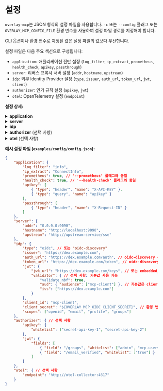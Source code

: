# 설정

`overlay-mcp`는 JSON 형식의 설정 파일을 사용합니다. `-c` 또는 `--config` 플래그 또는 `OVERLAY_MCP_CONFIG_FILE` 환경 변수를 사용하여 설정 파일 경로를 지정해야 합니다.

CLI 옵션이나 환경 변수로 지정된 값은 설정 파일의 값보다 우선합니다.

설정 파일은 다음 주요 섹션으로 구성됩니다:

*   `application`: 애플리케이션 전반 설정 (`log_filter`, `ip_extract`, `prometheus`, `health_check`, `apikey`, `passthrough`)
*   `server`: 리버스 프록시 서버 설정 (`addr`, `hostname`, `upstream`)
*   `idp`: 외부 Identity Provider 설정 (`type`, `issuer`, `auth_url`, `token_url`, `jwt`, `client`)
*   `authorizer`: 인가 규칙 설정 (`apikey`, `jwt`)
*   `otel`: OpenTelemetry 설정 (`endpoint`)

**설정 상세:**

<details>
<summary><b>application</b></summary>

*   `log_filter` (문자열, 선택 사항): 로그 필터 설정. `tracing_subscriber::EnvFilter` 형식을 따릅니다. (예: "info", "overlay_mcp=debug,tower_http=trace"). CLI `--log-filter` 또는 환경 변수 `OVERLAY_MCP_LOG_FILTER`로 덮어쓸 수 있습니다. (기본값: "warn")
*   `ip_extract` (문자열, 선택 사항): 클라이언트 IP 추출 방법. `axum_client_ip::ClientIpSource` 설정을 따릅니다. (예: "ConnectInfo", "RightmostXForwardedFor", "Header("X-Real-IP")")
*   `prometheus` (불리언, 기본값: `false`): Prometheus 메트릭 엔드포인트 (`/metrics`) 활성화 여부. CLI `--prometheus` 또는 환경 변수 `OVERLAY_MCP_PROMETHEUS`로 덮어쓸 수 있습니다.
*   `health_check` (불리언, 기본값: `false`): 상태 확인 엔드포인트 (`/health`) 활성화 여부. CLI `--health-check` 또는 환경 변수 `OVERLAY_MCP_HEALTH_CHECK`로 덮어쓸 수 있습니다.
*   `apikey` (객체 배열 또는 단일 객체, 기본값: `[]`): API 키를 추출할 위치 정의. 각 객체는 `type` ("header", "query", "cookie")과 `name` (헤더, 쿼리 파라미터, 쿠키 이름)을 가집니다.
*   `passthrough` (객체 배열 또는 단일 객체, 기본값: `[]`): 업스트림 요청에 전달할 HTTP 컴포넌트 정의. 각 객체는 `type` ("header", "query", "cookie"), `name`, `rename` (선택 사항)을 가집니다.

</details>

<details>
<summary><b>server</b></summary>

*   `addr` (문자열): `overlay-mcp`가 바인딩할 소켓 주소 (예: "0.0.0.0:9090"). CLI `--host` 또는 환경 변수 `OVERLAY_MCP_SERVER_HOST`로 덮어쓸 수 있습니다.
*   `hostname` (문자열): 외부에서 접근 가능한 `overlay-mcp`의 기본 URL (예: "http://localhost:9090"). OIDC 리다이렉션 등에 사용됩니다. CLI `--hostname` 또는 환경 변수 `OVERLAY_MCP_SERVER_HOSTNAME`으로 덮어쓸 수 있습니다.
*   `upstream` (문자열): 프록시할 업스트림 MCP SSE 서버의 URL. CLI `--upstream` 또는 환경 변수 `OVERLAY_MCP_SERVER_UPSTREAM`으로 덮어쓸 수 있습니다.

</details>

<details>
<summary><b>idp</b></summary>

*   `type` (문자열): Identity Provider 타입. `"oidc"`, `"oidc-discovery"`, `"oauth2"` 중 하나를 선택합니다.
*   **`oidc` / `oauth2` 타입 공통:**
    *   `issuer` (문자열): IdP의 Issuer URL.
    *   `auth_url` (문자열): Authorization Endpoint URL.
    *   `token_url` (문자열): Token Endpoint URL.
    *   `jwt` (객체): JWT 검증 설정.
        *   `jwk` (객체): JWK Set 직접 포함.
        *   `jwk_url` (문자열): JWK Set URL.
        *   `validator` (객체, 선택 사항): JWT 유효성 검증 규칙 설정 (`required_spec_claims`, `leeway`, `validate_exp`, `validate_nbf`, `aud`, `iss`). `src/config.rs`의 `JwtValidatorConfig` 참조.
    *   `client` (객체): OAuth 클라이언트 설정.
        *   `client_id` (문자열): Client ID. CLI `--oidc-client-id` 또는 환경 변수 `OVERLAY_MCP_OIDC_CLIENT_ID`로 덮어쓸 수 있습니다.
        *   `client_secret` (문자열): Client Secret. 환경 변수 `OVERLAY_MCP_OIDC_CLIENT_SECRET`로 설정하는 것을 권장합니다.
        *   `scopes` (문자열 배열): 요청할 OAuth 스코프. CLI `--oidc-scopes` 또는 환경 변수 `OVERLAY_MCP_OIDC_SCOPE`로 덮어쓸 수 있습니다 (쉼표로 구분).
*   **`oidc-discovery` 타입:**
    *   `issuer` (문자열): IdP의 Issuer URL. `.well-known/openid-configuration` 엔드포인트를 통해 나머지 정보를 자동으로 가져옵니다. CLI `--oidc-issuer` 또는 환경 변수 `OVERLAY_MCP_OIDC_ISSUER`로 덮어쓸 수 있습니다.
    *   `jwt` (객체, 선택 사항): JWT 유효성 검증 규칙 설정 (`validator`).
    *   `client` (객체): OAuth 클라이언트 설정 (`client_id`, `client_secret`, `scopes`).

</details>

<details>
<summary><b>authorizer</b> (선택 사항)</summary>

인가 규칙을 정의합니다. `apikey` 또는 `jwt` 중 하나 또는 둘 다 설정할 수 있습니다.

*   `apikey` (객체):
    *   `whitelist` (문자열 배열): 허용할 API 키 목록.
*   `jwt` (객체):
    *   `fields` (객체 배열): JWT 클레임 기반 인가 규칙 배열 (AND 조건).
        *   `field` (문자열): 검사할 JWT 클레임 경로 (JSON Pointer 형식, 예: "/email").
        *   `whitelist` (문자열 배열): 해당 클레임에 허용되는 값 목록.

</details>

<details>
<summary><b>otel</b> (선택 사항)</summary>

OpenTelemetry 설정을 정의합니다.

*   `endpoint` (문자열): OpenTelemetry Collector 엔드포인트 URL. CLI `--otel-endpoint` 또는 환경 변수 `OVERLAY_MCP_OTEL_ENDPOINT`로 덮어쓸 수 있습니다.

</details>

**예시 설정 파일 (`examples/config/config.json`):**

```json
{
    "application": {
        "log_filter": "info",
        "ip_extract": "ConnectInfo",
        "prometheus": true, // '--prometheus' 플래그와 동일
        "health_check": true, // '--health-check' 플래그와 동일
        "apikey": [
            { "type": "header", "name": "X-API-KEY" },
            { "type": "query", "name": "apikey" }
        ],
        "passthrough": [
            { "type": "header", "name": "X-Request-ID" }
        ]
    },
    "server": {
        "addr": "0.0.0.0:9090",
        "hostname": "http://localhost:9090",
        "upstream": "http://upstream-service/sse"
    },
    "idp": {
        "type": "oidc", // 또는 "oidc-discovery"
        "issuer": "https://dex.example.com",
        "auth_url": "https://dex.example.com/auth", // oidc-discovery 시 불필요
        "token_url": "https://dex.example.com/token", // oidc-discovery 시 불필요
        "jwt": {
            "jwk_url": "https://dex.example.com/keys", // 또는 embedded_jwk 사용
            "validator": { // 선택 사항: 기본값 사용 가능
                "validate_nbf": true,
                "aud": { "audience": ["mcp-client"] }, // 기본값은 client_id 사용
                "iss": ["https://dex.example.com"]
            }
        },
        "client_id": "mcp-client",
        "client_secret": "${OVERLAY_MCP_OIDC_CLIENT_SECRET}", // 환경 변수 사용 권장
        "scopes": ["openid", "email", "profile", "groups"]
    },
    "authorizer": { // 선택 사항
        "apikey": {
            "whitelist": ["secret-api-key-1", "secret-api-key-2"]
        },
        "jwt": {
            "fields": [
                { "field": "/groups", "whitelist": ["admin", "mcp-users"] },
                { "field": "/email_verified", "whitelist": ["true"] }
            ]
        }
    },
    "otel": { // 선택 사항
        "endpoint": "http://otel-collector:4317"
    }
} 
